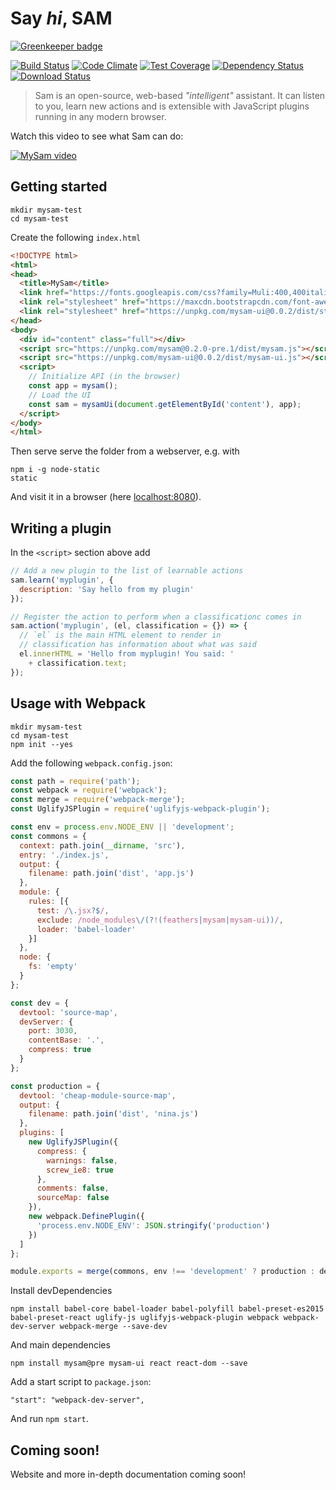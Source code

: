# Say *hi*, SAM

[![Greenkeeper badge](https://badges.greenkeeper.io/mysamai/mysam-core.svg)](https://greenkeeper.io/)

[![Build Status](https://travis-ci.org/mysamai/mysam-core.png?branch=master)](https://travis-ci.org/mysamai/mysam-core)
[![Code Climate](https://codeclimate.com/github/mysamai/mysam-core/badges/gpa.svg)](https://codeclimate.com/github/mysamai/mysam-core)
[![Test Coverage](https://codeclimate.com/github/mysamai/mysam-core/badges/coverage.svg)](https://codeclimate.com/github/mysamai/mysam-core/coverage)
[![Dependency Status](https://img.shields.io/david/mysamai/mysam-core.svg?style=flat-square)](https://david-dm.org/mysamai/mysam-core)
[![Download Status](https://img.shields.io/npm/dm/mysam.svg?style=flat-square)](https://www.npmjs.com/package/mysam)

> Sam is an open-source, web-based *"intelligent"* assistant. It can listen to you, learn new actions and is extensible with JavaScript plugins running in any modern browser.

Watch this video to see what Sam can do:

[![MySam video](http://mysamai.github.io/mysam/mysam-video.png)](https://www.youtube.com/watch?v=VxFtSsCM_bo)

## Getting started

```
mkdir mysam-test
cd mysam-test
```

Create the following `index.html`

```html
<!DOCTYPE html>
<html>
<head>
  <title>MySam</title>
  <link href="https://fonts.googleapis.com/css?family=Muli:400,400italic" rel="stylesheet" type="text/css">
  <link rel="stylesheet" href="https://maxcdn.bootstrapcdn.com/font-awesome/4.3.0/css/font-awesome.min.css">
  <link rel="stylesheet" href="https://unpkg.com/mysam-ui@0.0.2/dist/styles.css">
</head>
<body>
  <div id="content" class="full"></div>
  <script src="https://unpkg.com/mysam@0.2.0-pre.1/dist/mysam.js"></script>
  <script src="https://unpkg.com/mysam-ui@0.0.2/dist/mysam-ui.js"></script>
  <script>
    // Initialize API (in the browser)
    const app = mysam();
    // Load the UI
    const sam = mysamUi(document.getElementById('content'), app);
  </script>
</body>
</html>
```

Then serve serve the folder from a webserver, e.g. with

```
npm i -g node-static
static
```

And visit it in a browser (here [localhost:8080](http://localhost:8080)).

## Writing a plugin

In the `<script>` section above add

```js
// Add a new plugin to the list of learnable actions
sam.learn('myplugin', {
  description: 'Say hello from my plugin'
});

// Register the action to perform when a classificationc comes in
sam.action('myplugin', (el, classification = {}) => {
  // `el` is the main HTML element to render in
  // classification has information about what was said
  el.innerHTML = 'Hello from myplugin! You said: '
    + classification.text;
});
```

## Usage with Webpack

```
mkdir mysam-test
cd mysam-test
npm init --yes
```

Add the following `webpack.config.json`:

```js
const path = require('path');
const webpack = require('webpack');
const merge = require('webpack-merge');
const UglifyJSPlugin = require('uglifyjs-webpack-plugin');

const env = process.env.NODE_ENV || 'development';
const commons = {
  context: path.join(__dirname, 'src'),
  entry: './index.js',
  output: {
    filename: path.join('dist', 'app.js')
  },
  module: {
    rules: [{
      test: /\.jsx?$/,
      exclude: /node_modules\/(?!(feathers|mysam|mysam-ui))/,
      loader: 'babel-loader'
    }]
  },
  node: {
    fs: 'empty'
  }
};

const dev = {
  devtool: 'source-map',
  devServer: {
    port: 3030,
    contentBase: '.',
    compress: true
  }
};

const production = {
  devtool: 'cheap-module-source-map',
  output: {
    filename: path.join('dist', 'nina.js')
  },
  plugins: [
    new UglifyJSPlugin({
      compress: {
        warnings: false,
        screw_ie8: true
      },
      comments: false,
      sourceMap: false
    }),
    new webpack.DefinePlugin({
      'process.env.NODE_ENV': JSON.stringify('production')
    })
  ]
};

module.exports = merge(commons, env !== 'development' ? production : dev);
```

Install devDependencies

```
npm install babel-core babel-loader babel-polyfill babel-preset-es2015 babel-preset-react uglify-js uglifyjs-webpack-plugin webpack webpack-dev-server webpack-merge --save-dev
```

And main dependencies

```
npm install mysam@pre mysam-ui react react-dom --save
```

Add a start script to `package.json`:

```
"start": "webpack-dev-server",
```

And run `npm start`.

## Coming soon!

Website and more in-depth documentation coming soon!
